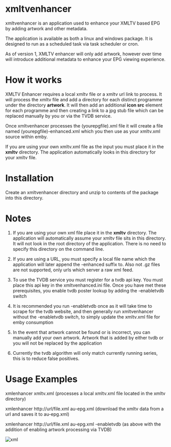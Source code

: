 # xmltvenhancer
xmltvenhancer is an application used to enhance your XMLTV based EPG by adding artwork and other metadata.

The application is available as both a linux and windows package. It is designed to run as a scheduled task via task scheduler or cron.

As of version 1, XMLTV enhancer will only add artwork, however over time will introduce additional metadata to enhance your EPG viewing experience.

# How it works
XMLTV Enhancer requires a local xmltv file or a xmltv url link to process. It will process the xmltv file and add a directory for each distinct programme under the directory <b>artwork</b>. It will then add an additional <b>icon src</b> element for each programme and then creating a link to a jpg stub file which can be replaced manually by you or via the TVDB service.

Once xmltvenhancer processes the (yourepgfile).xml file it will create a file named (yourepgfile)-enhanced.xml which you then use as your xmltv.xml source within emby.

If you are using your own xmltv.xml file as the input you must place it in the <b>xmltv</b> directory. The application automatically looks in this directory for your xmltv file.

# Installation

Create an xmltvenhancer directory and unzip to contents of the package into this directory.

# Notes

1. If you are using your own xml file place it in the <b>xmltv</b> directory. The application will automatically assume your xmltv file sits in this directory. It will not look in the root directory of the application. There is no need to specify this directory on the command line.

2. If you are using a URL, you must specify a local file name which the application will later append the -enhanced suffix to. Also not .gz files are not supported, only urls which server a raw xml feed.

3. To use the TVDB service you must register for a tvdb api key. You must place this api key in the xmltvenhanced.ini file. Once you have met these prerequisites, you enable tvdb poster lookup by adding the -enabletvdb switch

4. It is recommended you run -enabletvdb once as it will take time to scrape for the tvdb website, and then generally run xmltvenhancer without the -enabletvdb switch, to simply update the xmltv.xml file for emby consumption

5. In the event that artwork cannot be found or is incorrect, you can manually add your own artwork. Artwork that is added by either tvdb or you will not be replaced by the application

6. Currently the tvdb algorithm will only match currently running series, this is to reduce false positives.

# Usage Examples

xmlenhancer xmltv.xml (processes a local xmltv.xml file located in the xmltv directory)

xmlenhancer http://url/file.xml au-epg.xml (download the xmltv data from a url and saves it to au-epg.xml)

xmlenhancer http://url/file.xml au-epg.xml -enabletvdb (as above with the addition of enabling artwork processing via TVDB)

![xml](https://github.com/user-attachments/assets/3ea28196-0eef-4a67-a5c2-030d27568b66)


